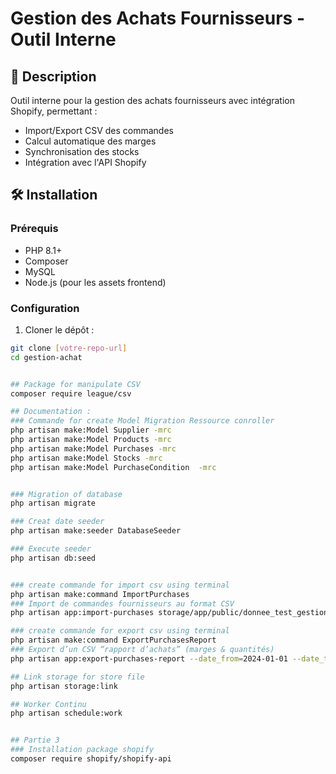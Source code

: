 # Gestion des Achats Fournisseurs - Outil Interne

## 📝 Description
Outil interne pour la gestion des achats fournisseurs avec intégration Shopify, permettant :
- Import/Export CSV des commandes
- Calcul automatique des marges
- Synchronisation des stocks
- Intégration avec l'API Shopify

## 🛠 Installation

### Prérequis
- PHP 8.1+
- Composer
- MySQL
- Node.js (pour les assets frontend)

### Configuration
1. Cloner le dépôt :
```bash
git clone [votre-repo-url]
cd gestion-achat


## Package for manipulate CSV
composer require league/csv

## Documentation :
### Commande for create Model Migration Ressource conroller
php artisan make:Model Supplier -mrc
php artisan make:Model Products -mrc
php artisan make:Model Purchases -mrc
php artisan make:Model Stocks -mrc
php artisan make:Model PurchaseCondition  -mrc


### Migration of database
php artisan migrate

### Creat date seeder
php artisan make:seeder DatabaseSeeder

### Execute seeder 
php artisan db:seed


### create commande for import csv using terminal
php artisan make:command ImportPurchases
### Import de commandes fournisseurs au format CSV
php artisan app:import-purchases storage/app/public/donnee_test_gestion_achat --supplier_id=1

### create commande for export csv using terminal
php artisan make:command ExportPurchasesReport
### Export d’un CSV “rapport d’achats” (marges & quantités)
php artisan app:export-purchases-report --date_from=2024-01-01 --date_to=2025-12-31

## Link storage for store file
php artisan storage:link

## Worker Continu
php artisan schedule:work


## Partie 3
### Installation package shopify
composer require shopify/shopify-api